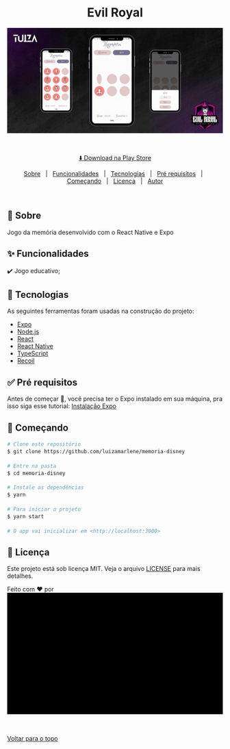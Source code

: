 

<h1 align="center">Evil Royal</h1>

<div align="center" id="top"> 
  <img src="./assets/evilRoyal.gif" alt="Memoria Disney" title="Demonstracao" />

  &#xa0;

  <!-- <a href="https://memoriadisney.netlify.com">Demo</a> -->
</div>

<p align="center">
	<a href="https://memoriadisney.netlify.com"> ⬇️ Download na Play Store</a> 
</p>

<!-- Status -->

<!-- <h4 align="center"> 
	🚧  Memoria Disney 🚀 Em construção...  🚧
</h4> 

<hr> -->

<p align="center">
  <a href="#dart-sobre">Sobre</a> &#xa0; | &#xa0; 
  <a href="#sparkles-funcionalidades">Funcionalidades</a> &#xa0; | &#xa0;
  <a href="#rocket-tecnologias">Tecnologias</a> &#xa0; | &#xa0;
  <a href="#white_check_mark-pré-requisitos">Pré requisitos</a> &#xa0; | &#xa0;
  <a href="#checkered_flag-começando">Começando</a> &#xa0; | &#xa0;
  <a href="#memo-licença">Licença</a> &#xa0; | &#xa0;
  <a href="https://github.com/luizamarlene" target="_blank">Autor</a>
</p>

<br>

## :dart: Sobre ##

Jogo da memória desenvolvido com o React Native e Expo

## :sparkles: Funcionalidades ##

:heavy_check_mark: Jogo educativo;


## :rocket: Tecnologias ##

As seguintes ferramentas foram usadas na construção do projeto:

- [Expo](https://expo.io/)
- [Node.js](https://nodejs.org/en/)
- [React](https://pt-br.reactjs.org/)
- [React Native](https://reactnative.dev/)
- [TypeScript](https://www.typescriptlang.org/)
- [Recoil](https://recoiljs.org/)

## :white_check_mark: Pré requisitos ##

Antes de começar :checkered_flag:, você precisa ter o Expo instalado em sua máquina, pra isso siga esse  tutorial: [Instalação Expo](https://docs.expo.dev/get-started/installation/)

## :checkered_flag: Começando ##

```bash
# Clone este repositório
$ git clone https://github.com/luizamarlene/memoria-disney

# Entre na pasta
$ cd memoria-disney

# Instale as dependências
$ yarn

# Para iniciar o projeto
$ yarn start

# O app vai inicializar em <http://localhost:3000>
```

## :memo: Licença ##

Este projeto está sob licença MIT. Veja o arquivo [LICENSE](LICENSE.md) para mais detalhes.


Feito com :heart: por <a href="https://github.com/luizamarlene" target="_blank">
	<img src="./assets/logoLuiza.png" alt="Memoria Disney" title="Demonstracao" />
</a>

&#xa0;

<a href="#top">Voltar para o topo</a>
